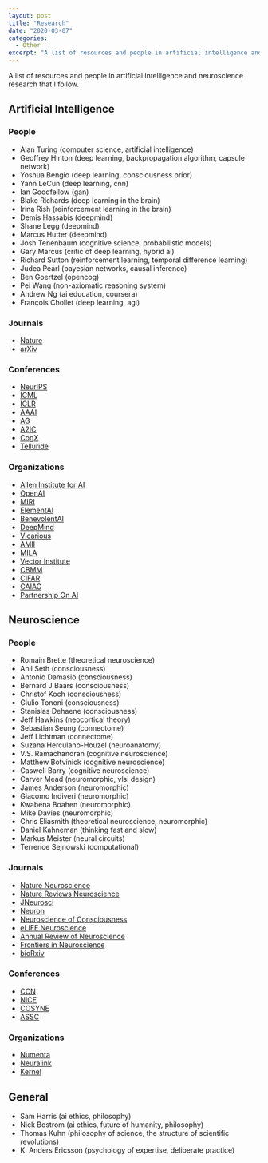 ```yaml
---
layout: post
title: "Research"
date: "2020-03-07"
categories:
  - Other
excerpt: "A list of resources and people in artificial intelligence and neuroscience research."
---
```


A list of resources and people in artificial intelligence and neuroscience research that I follow.

## Artificial Intelligence

### People

- Alan Turing (computer science, artificial intelligence)
- Geoffrey Hinton (deep learning, backpropagation algorithm, capsule network)
- Yoshua Bengio (deep learning, consciousness prior)
- Yann LeCun (deep learning, cnn)
- Ian Goodfellow (gan)
- Blake Richards (deep learning in the brain)
- Irina Rish (reinforcement learning in the brain)
- Demis Hassabis (deepmind)
- Shane Legg (deepmind)
- Marcus Hutter (deepmind)
- Josh Tenenbaum (cognitive science, probabilistic models)
- Gary Marcus (critic of deep learning, hybrid ai)
- Richard Sutton (reinforcement learning, temporal difference learning)
- Judea Pearl (bayesian networks, causal inference)
- Ben Goertzel (opencog)
- Pei Wang (non-axiomatic reasoning system)
- Andrew Ng (ai education, coursera)
- François Chollet (deep learning, agi)

### Journals

- [Nature](https://www.nature.com/)
- [arXiv](https://arxiv.org/)

### Conferences

- [NeurIPS](https://nips.cc/)
- [ICML](https://icml.cc/)
- [ICLR](https://iclr.cc/)
- [AAAI](https://www.aaai.org/)
- [AG](http://agi-conf.org/)
- [A2IC](https://premc.org/conferences/a2ic-artificial-intelligence/)
- [CogX](https://cogx.co/)
- [Telluride](https://sites.google.com/view/telluride2020/)

### Organizations

- [Allen Institute for AI](https://allenai.org/)
- [OpenAI](https://openai.com/)
- [MIRI](https://intelligence.org/)
- [ElementAI](https://www.elementai.com/)
- [BenevolentAI](https://benevolent.ai/)
- [DeepMind](https://deepmind.com/)
- [Vicarious](https://www.vicarious.com/)
- [AMII](https://www.amii.ca/)
- [MILA](https://mila.quebec/en/)
- [Vector Institute](https://vectorinstitute.ai/)
- [CBMM](https://cbmm.mit.edu/)
- [CIFAR](https://www.cifar.ca/)
- [CAIAC](https://www.caiac.ca/)
- [Partnership On AI](https://www.partnershiponai.org/)

## Neuroscience

### People

- Romain Brette (theoretical neuroscience)
- Anil Seth (consciousness)
- Antonio Damasio (consciousness)
- Bernard J Baars (consciousness)
- Christof Koch (consciousness)
- Giulio Tononi (consciousness)
- Stanislas Dehaene (consciousness)
- Jeff Hawkins (neocortical theory)
- Sebastian Seung (connectome)
- Jeff Lichtman (connectome)
- Suzana Herculano-Houzel (neuroanatomy)
- V.S. Ramachandran (cognitive neuroscience)
- Matthew Botvinick (cognitive neuroscience)
- Caswell Barry (cognitive neuroscience)
- Carver Mead (neuromorphic, vlsi design)
- James Anderson (neuromorphic)
- Giacomo Indiveri (neuromorphic)
- Kwabena Boahen (neuromorphic)
- Mike Davies (neuromorphic)
- Chris Eliasmith (theoretical neuroscience, neuromorphic)
- Daniel Kahneman (thinking fast and slow)
- Markus Meister (neural circuits)
- Terrence Sejnowski (computational)

### Journals

- [Nature Neuroscience](https://www.nature.com/neuro/)
- [Nature Reviews Neuroscience](https://www.nature.com/nrn/)
- [JNeurosci](https://www.jneurosci.org/content/about-jneurosci)
- [Neuron](https://www.cell.com/neuron/home)
- [Neuroscience of Consciousness](https://academic.oup.com/nc)
- [eLIFE Neuroscience](https://elifesciences.org/subjects/neuroscience)
- [Annual Review of Neuroscience](https://www.annualreviews.org/loi/neuro)
- [Frontiers in Neuroscience](https://www.frontiersin.org/journals/neuroscience)
- [bioRxiv](https://www.biorxiv.org/)

### Conferences

- [CCN](https://ccneuro.org/)
- [NICE](https://niceworkshop.org/)
- [COSYNE](http://www.cosyne.org)
- [ASSC](https://theassc.org/)

### Organizations

- [Numenta](https://numenta.com/)
- [Neuralink](https://www.neuralink.com/)
- [Kernel](https://www.kernel.co/)

## General

- Sam Harris (ai ethics, philosophy)
- Nick Bostrom (ai ethics, future of humanity, philosophy)
- Thomas Kuhn (philosophy of science, the structure of scientific revolutions)
- K. Anders Ericsson (psychology of expertise, deliberate practice)
